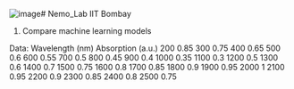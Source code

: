 ![image](https://github.com/AbhimanyuMandal/Nemo_Lab/assets/84239109/094b5176-2569-435a-bd9a-07326c08f8f2)# Nemo_Lab
IIT Bombay

1. Compare machine learning models 

Data:
Wavelength (nm)	Absorption (a.u.)
200	0.85
300	0.75
400	0.65
500	0.6
600	0.55
700	0.5
800	0.45
900	0.4
1000	0.35
1100	0.3
1200	0.5
1300	0.6
1400	0.7
1500	0.75
1600	0.8
1700	0.85
1800	0.9
1900	0.95
2000	1
2100	0.95
2200	0.9
2300	0.85
2400	0.8
2500	0.75
